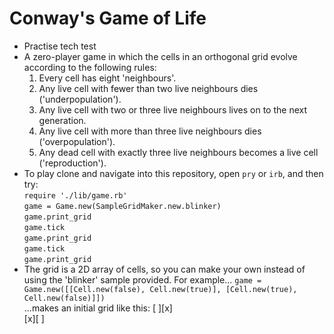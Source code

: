 # Conway's Game of Life

* Practise tech test
* A zero-player game in which the cells in an orthogonal grid evolve according to the following rules:
    1. Every cell has eight 'neighbours'.
    2. Any live cell with fewer than two live neighbours dies ('underpopulation').
    3. Any live cell with two or three live neighbours lives on to the next generation.
    4. Any live cell with more than three live neighbours dies ('overpopulation').
    5. Any dead cell with exactly three live neighbours becomes a live cell ('reproduction').
* To play clone and navigate into this repository, open `pry` or `irb`, and then try:                  
`require './lib/game.rb'`               
`game = Game.new(SampleGridMaker.new.blinker)`                
`game.print_grid`              
`game.tick`               
`game.print_grid`               
`game.tick`                
`game.print_grid`            
* The grid is a 2D array of cells, so you can make your own instead of using the 'blinker' sample provided.  For example...
`game = Game.new([[Cell.new(false), Cell.new(true)], [Cell.new(true), Cell.new(false)]])`                        
...makes an initial grid like this:  [ ][x]                 
                                     [x][ ]
